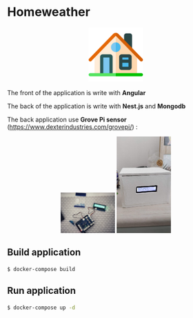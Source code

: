 # Homeweather

<p align="center">
    <img src="https://github.com/jprecigout/homeweather/blob/master/ui/src/assets/img/house.svg" width="25%">
</p>

The front of the application is write with **Angular**

The back of the application is write with **Nest.js** and **Mongodb**

The back application use **Grove Pi sensor** (https://www.dexterindustries.com/grovepi/) :

<p align="center">
    <img src="https://github.com/jprecigout/homeweather/blob/master/img/sensor.jpeg" width="25%">
    <img src="https://github.com/jprecigout/homeweather/blob/master/img/box.jpg" width="25%">
</p>

## Build application

```bash
$ docker-compose build
```

## Run application

```bash
$ docker-compose up -d
```
